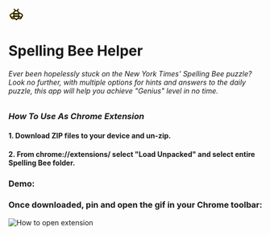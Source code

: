 ![Bee Logo](bulletbee.png)

# Spelling Bee Helper

###### *Ever been hopelessly stuck on the New York Times' Spelling Bee puzzle? Look no further, with multiple options for hints and answers to the daily puzzle, this app will help you achieve "Genius" level in no time.*

### *How To Use As Chrome Extension*

#### 1. Download ZIP files to your device and un-zip. 
#### 2. From chrome://extensions/ select "Load Unpacked" and select entire Spelling Bee folder.

### Demo:

### Once downloaded, pin and open the gif in your Chrome toolbar: 

![How to open extension](https://media.giphy.com/media/T60vCRVHKpR5WyjBGC/giphy.gif)

